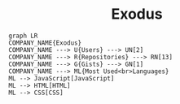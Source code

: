 <h1 align="center">Exodus</h1>

```mermaid
graph LR
COMPANY_NAME{Exodus}
COMPANY_NAME ---> U{Users} ---> UN[2]
COMPANY_NAME ---> R{Repositories} ---> RN[13]
COMPANY_NAME ---> G{Gists} ---> GN[1]
COMPANY_NAME ---> ML{Most Used<br>Languages}
ML --> JavaScript[JavaScript]
ML --> HTML[HTML]
ML --> CSS[CSS]
```
